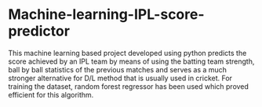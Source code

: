 # Machine-learning-IPL-score-predictor
This machine learning based project developed using python predicts the score achieved by an IPL team by means of using the batting team strength, ball by ball statistics of the previous matches and serves as a much stronger alternative for D/L method that is usually used in cricket. For training the dataset, random forest regressor has been used which proved efficient for this algorithm.
